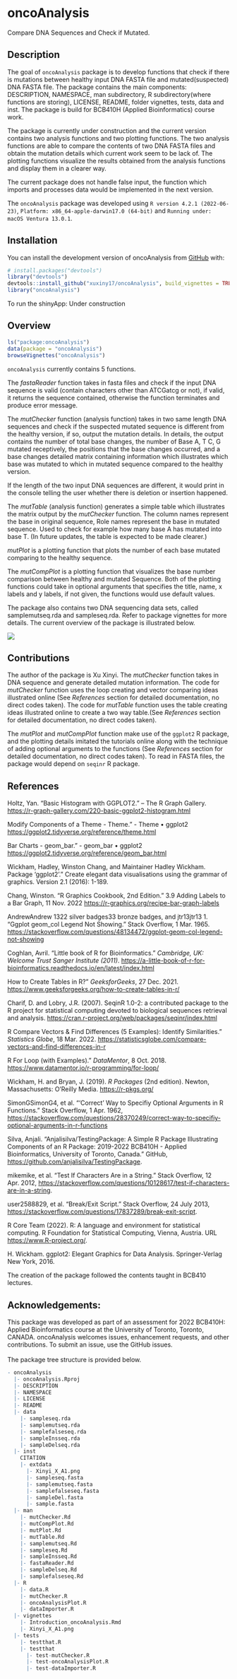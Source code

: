 
<!-- README.md is generated from README.Rmd. Please edit that file -->

# oncoAnalysis

Compare DNA Sequences and Check if Mutated.

<!-- badges: start -->
<!-- https://shields.io/category/license -->
<!-- badges: end -->

## Description

The goal of `oncoAnalysis` package is to develop functions that check if
there is mutations between healthy input DNA FASTA file and
mutated(suspected) DNA FASTA file. The package contains the main
components: DESCRIPTION, NAMESPACE, man subdirectory, R
subdirectory(where functions are storing), LICENSE, README, folder
vignettes, tests, data and inst. The package is build for BCB410H
(Applied Bioinformatics) course work.

The package is currently under construction and the current version
contains two analysis functions and two plotting functions. The two
analysis functions are able to compare the contents of two DNA FASTA
files and obtain the mutation details which current work seem to be lack
of. The plotting functions visualize the results obtained from the
analysis functions and display them in a clearer way.

The current package does not handle false input, the function which
imports and processes data would be implemented in the next version.

The `oncoAnalysis` package was developed using
`R version 4.2.1 (2022-06-23)`,
`Platform: x86_64-apple-darwin17.0 (64-bit)` and
`Running under: macOS Ventura 13.0.1`.

## Installation

You can install the development version of oncoAnalysis from
[GitHub](https://github.com/) with:

``` r
# install.packages("devtools")
library("devtools")
devtools::install_github("xuxiny17/oncoAnalysis", build_vignettes = TRUE)
library("oncoAnalysis")
```

To run the shinyApp: Under construction

## Overview

``` r
ls("package:oncoAnalysis") 
data(package = "oncoAnalysis")
browseVignettes("oncoAnalysis") 
```

`oncoAnalysis` currently contains 5 functions.

The *fastaReader* function takes in fasta files and check if the input
DNA sequence is valid (contain characters other than ATCGatcg or not),
if valid, it returns the sequence contained, otherwise the function
terminates and produce error message.

The *mutChecker* function (analysis function) takes in two same length
DNA sequences and check if the suspected mutated sequence is different
from the healthy version, if so, output the mutation details. In
details, the output contains the number of total base changes, the
number of Base A, T C, G mutated receptively, the positions that the
base changes occurred, and a base changes detailed matrix containing
information which illustrates which base was mutated to which in mutated
sequence compared to the healthy version.

If the length of the two input DNA sequences are different, it would
print in the console telling the user whether there is deletion or
insertion happened.

The *mutTable* (analysis function) generates a simple table which
illustrates the matrix output by the *mutChecker* function. The column
names represent the base in original sequence, Role names represent the
base in mutated sequence. Used to check for example how many base A has
mutated into base T. (In future updates, the table is expected to be
made clearer.)

*mutPlot* is a plotting function that plots the number of each base
mutated comparing to the healthy sequence.

The *mutCompPlot* is a plotting function that visualizes the base number
comparison between healthy and mutated Sequence. Both of the plotting
functions could take in optional arguments that specifies the title,
name, x labels and y labels, if not given, the functions would use
default values.

The package also contains two DNA sequencing data sets, called
samplemutseq.rda and sampleseq.rda. Refer to package vignettes for more
details. The current overview of the package is illustrated below.

![](./inst/extdata/Xinyi_X_A1.png)

## Contributions

The author of the package is Xu Xinyi. The *mutChecker* function takes
in DNA sequence and generate detailed mutation information. The code for
*mutChecker* function uses the loop creating and vector comparing ideas
illustrated online (See *References* section for detailed documentation,
no direct codes taken). The code for *mutTable* function uses the table
creating ideas illustrated online to create a two way table.(See
*References* section for detailed documentation, no direct codes taken).

The *mutPlot* and *mutCompPlot* function make use of the `ggplot2` R
package, and the plotting details imitated the tutorials online along
with the technique of adding optional arguments to the functions (See
*References* section for detailed documentation, no direct codes taken).
To read in FASTA files, the package would depend on `seqinr` R package.

## References

Holtz, Yan. “Basic Histogram with GGPLOT2.” – The R Graph Gallery.
<https://r-graph-gallery.com/220-basic-ggplot2-histogram.html>

Modify Components of a Theme - Theme.” - Theme • ggplot2
<https://ggplot2.tidyverse.org/reference/theme.html>

Bar Charts - geom_bar.” - geom_bar • ggplot2
<https://ggplot2.tidyverse.org/reference/geom_bar.html>

Wickham, Hadley, Winston Chang, and Maintainer Hadley Wickham. Package
‘ggplot2’.” Create elegant data visualisations using the grammar of
graphics. Version 2.1 (2016): 1-189.

Chang, Winston. “R Graphics Cookbook, 2nd Edition.” 3.9 Adding Labels to
a Bar Graph, 11 Nov. 2022
<https://r-graphics.org/recipe-bar-graph-labels>

AndrewAndrew 1322 silver badges33 bronze badges, and jtr13jtr13 1.
“Ggplot geom_col Legend Not Showing.” Stack Overflow, 1 Mar. 1965.
<https://stackoverflow.com/questions/48134472/ggplot-geom-col-legend-not-showing>

Coghlan, Avril. “Little book of R for Bioinformatics.” *Cambridge, UK:
Welcome Trust Sanger Institute (2011)*.
<https://a-little-book-of-r-for-bioinformatics.readthedocs.io/en/latest/index.html>

How to Create Tables in R?” *GeeksforGeeks*, 27 Dec. 2021.
<https://www.geeksforgeeks.org/how-to-create-tables-in-r/>

Charif, D. and Lobry, J.R. (2007). SeqinR 1.0-2: a contributed package
to the R project for statistical computing devoted to biological
sequences retrieval and analysis.
<https://cran.r-project.org/web/packages/seqinr/index.html>

R Compare Vectors & Find Differences (5 Examples): Identify
Similarities.” *Statistics Globe*, 18 Mar. 2022.
<https://statisticsglobe.com/compare-vectors-and-find-differences-in-r>

R For Loop (with Examples).” *DataMentor*, 8 Oct. 2018.
<https://www.datamentor.io/r-programming/for-loop/>

Wickham, H. and Bryan, J. (2019). *R Packages* (2nd edition). Newton,
Massachusetts: O’Reilly Media. <https://r-pkgs.org/>

SimonGSimonG4, et al. “‘Correct’ Way to Specifiy Optional Arguments in R
Functions.” Stack Overflow, 1 Apr. 1962,
<https://stackoverflow.com/questions/28370249/correct-way-to-specifiy-optional-arguments-in-r-functions>

Silva, Anjali. “Anjalisilva/TestingPackage: A Simple R Package
Illustrating Components of an R Package: 2019-2022 BCB410H - Applied
Bioinformatics, University of Toronto, Canada.” GitHub,
<https://github.com/anjalisilva/TestingPackage>.

mikemike, et al. “Test If Characters Are in a String.” Stack Overflow,
12 Apr. 2012,
<https://stackoverflow.com/questions/10128617/test-if-characters-are-in-a-string>.

user2588829, et al. “Break/Exit Script.” Stack Overflow, 24 July 2013,
<https://stackoverflow.com/questions/17837289/break-exit-script>.

R Core Team (2022). R: A language and environment for statistical
computing. R Foundation for Statistical Computing, Vienna, Austria. URL
<https://www.R-project.org/>.

H. Wickham. ggplot2: Elegant Graphics for Data Analysis. Springer-Verlag
New York, 2016.

The creation of the package followed the contents taught in BCB410
lectures.

## Acknowledgements:

This package was developed as part of an assessment for 2022 BCB410H:
Applied Bioinformatics course at the University of Toronto, Toronto,
CANADA. oncoAnalysis welcomes issues, enhancement requests, and other
contributions. To submit an issue, use the GitHub issues. <br> <br> The
package tree structure is provided below.

``` r
- oncoAnalysis
  |- oncoAnalysis.Rproj
  |- DESCRIPTION
  |- NAMESPACE
  |- LICENSE
  |- README
  |- data
    |- sampleseq.rda
    |- samplemutseq.rda
    |- samplefalseseq.rda
    |- sampleInsseq.rda
    |- sampleDelseq.rda
  |- inst
    CITATION
    |- extdata
      |- Xinyi_X_A1.png
      |- sampleseq.fasta
      |- samplemutseq.fasta
      |- samplefalseseq.fasta
      |- sampleDel.fasta
      |- sample.fasta
  |- man
    |- mutChecker.Rd
    |- mutCompPlot.Rd
    |- mutPlot.Rd
    |- mutTable.Rd
    |- samplemutseq.Rd
    |- sampleseq.Rd
    |- sampleInsseq.Rd
    |- fastaReader.Rd
    |- sampleDelseq.Rd
    |- samplefalseseq.Rd
  |- R
    |- data.R
    |- mutChecker.R
    |- oncoAnalysisPlot.R
    |- dataImporter.R
  |- vignettes
    |- Introduction_oncoAnalysis.Rmd
    |- Xinyi_X_A1.png
  |- tests
    |- testthat.R
    |- testthat
      |- test-mutChecker.R
      |- test-oncoAnalysisPlot.R
      |- test-dataImporter.R
```
